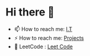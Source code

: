 # Hi there 👋
- 📫 How to reach me: <a href='https://raiserstech.ml/'> I.T  </a> 
- ⚡ How to reach me: <a href='https://linktr.ee/Mouiz_uddin'>  Projects  </a>
- 🔭 LeetCode : <a href='https://leetcode.com/mouizuddin26/'> Leet Code </a> 
<!-- - 🌱 I’m currently learning :   <a href='https://github.com/Mouizuddin/machine-learning'> Machine Learning </a>  -->
<!-- - 🔭 I’m currently working on <a href='https://github.com/Mouizuddin/machine-learning'> Django (Python-based free and open-source web framework) </a>  -->
<!-- - ⚡ LeetCode : <a href='https://leetcode.com/mouizuddin26/'> Leet Code </a>  -->






<!--
c
**Mouizuddin/Mouizuddin** is a ✨ _special_ ✨ repository because its `README.md` (this file) appears on your GitHub profile.

Here are some ideas to get you started:

- 🔭 I’m currently working on ...
- 🌱 I’m currently learning ...
- 👯 I’m looking to collaborate on ...
- 🤔 I’m looking for help with ...
- 💬 Ask me about ...
- 📫 How to reach me: ...
- 😄 Pronouns: ...
- ⚡ Fun fact: ...
-->
